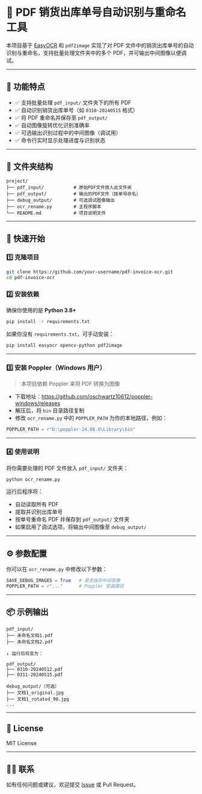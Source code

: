 
# 📄 PDF 销货出库单号自动识别与重命名工具

本项目基于 [EasyOCR](https://github.com/JaidedAI/EasyOCR) 和 `pdf2image` 实现了对 PDF 文件中的销货出库单号的自动识别与重命名，支持批量处理文件夹中的多个 PDF，并可输出中间图像以便调试。

---

## 🔧 功能特点

- ✅ 支持批量处理 `pdf_input/` 文件夹下的所有 PDF
- ✅ 自动识别销货出库单号（如 `0310-20240515` 格式）
- ✅ 将 PDF 重命名并保存至 `pdf_output/`
- ✅ 自动图像旋转优化识别准确率
- ✅ 可选输出识别过程中的中间图像（调试用）
- ✅ 命令行实时显示处理进度与识别状态

---

## 📁 文件夹结构

```
project/
├── pdf_input/           # 原始PDF文件放入此文件夹
├── pdf_output/          # 输出的PDF文件（按单号命名）
├── debug_output/        # 可选调试图像输出
├── ocr_rename.py        # 主程序脚本
└── README.md            # 项目说明文件
```

---

## 🚀 快速开始

### 1️⃣ 克隆项目

```bash
git clone https://github.com/your-username/pdf-invoice-ocr.git
cd pdf-invoice-ocr
```

### 2️⃣ 安装依赖

确保你使用的是 **Python 3.8+**

```bash
pip install -r requirements.txt
```

如果你没有 `requirements.txt`，可手动安装：

```bash
pip install easyocr opencv-python pdf2image
```

---

### 3️⃣ 安装 Poppler（Windows 用户）

> 本项目依赖 Poppler 来将 PDF 转换为图像

- 下载地址：https://github.com/oschwartz10612/poppler-windows/releases
- 解压后，将 `bin` 目录路径复制
- 修改 `ocr_rename.py` 中的 `POPPLER_PATH` 为你的本地路径，例如：

```python
POPPLER_PATH = r"D:\poppler-24.08.0\Library\bin"
```

---

### 4️⃣ 使用说明

将你需要处理的 PDF 文件放入 `pdf_input/` 文件夹：

```bash
python ocr_rename.py
```

运行后程序将：

- 自动读取所有 PDF
- 提取并识别出库单号
- 按单号重命名 PDF 并保存到 `pdf_output/` 文件夹
- 如果启用了调试选项，将输出中间图像至 `debug_output/`

---

## ⚙️ 参数配置

你可以在 `ocr_rename.py` 中修改以下参数：

```python
SAVE_DEBUG_IMAGES = True   # 是否保存中间图像
POPPLER_PATH = r"..."      # Poppler 安装路径
```

---

## 📦 示例输出

```
pdf_input/
├── 未命名文档1.pdf
├── 未命名文档2.pdf

↓ 运行后将变为：

pdf_output/
├── 0310-20240512.pdf
├── 0311-20240515.pdf

debug_output/（可选）
├── 文档1_original.jpg
├── 文档1_rotated_90.jpg
...
```

---

## 📜 License

MIT License

---

## 🙋‍♂️ 联系

如有任何问题或建议，欢迎提交 [Issue](https://github.com/your-username/pdf-invoice-ocr/issues) 或 Pull Request。
